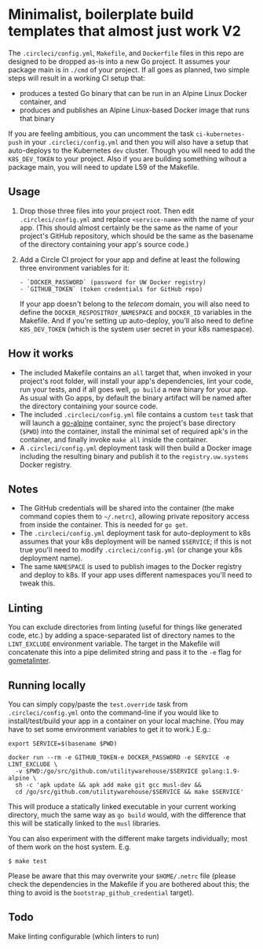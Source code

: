 # Minimalist, boilerplate build templates that almost just work V2

The `.circleci/config.yml`, `Makefile`, and `Dockerfile` files in this repo are designed
to be dropped as-is into a new Go project. It assumes your package main is in `./cmd` of your project.
If all goes as planned, two simple steps will result in a working CI setup that:

- produces a tested Go binary that can be run in an Alpine Linux Docker
    container, and
- produces and publishes an Alpine Linux-based Docker image that runs that
    binary

If you are feeling ambitious, you can uncomment the task `ci-kubernetes-push` in your `.circleci/config.yml` and then you will also have a setup that auto-deploys to the Kubernetes `dev` cluster. Though you will need to add the `K8S_DEV_TOKEN` to your project. Also if you are building something wihout a package main, you will need to update L59 of the Makefile.

## Usage

1. Drop those three files into your project root. Then edit `.circleci/config.yml` and
     replace `<service-name>` with the name of your app. (This should almost
     certainly be the same as the name of your project's GitHub repository,
     which should be the same as the basename of the directory containing your
     app's source code.)
1. Add a Circle CI project for your app and define at least the following
     three environment variables for it:

       - `DOCKER_PASSWORD` (password for UW Docker registry)
       - `GITHUB_TOKEN` (token credentials for GitHub repo)

     If your app doesn't belong to the _telecom_ domain, you will also
     need to define the `DOCKER_RESPOSITROY_NAMESPACE` and `DOCKER_ID`
     variables in the Makefile. And if you're setting up auto-deploy, you'll also need to
     define `K8S_DEV_TOKEN` (which is the system user secret in your k8s
     namespace).

## How it works

- The included Makefile contains an `all` target that, when invoked in your
    project's root folder, will install your app's dependencies, lint your
    code, run your tests, and if all goes well, `go build` a new binary for
    your app. As usual with Go apps, by default the binary artifact will be
    named after the directory containing your source code.
- The included `.circleci/config.yml` file contains a custom `test` task that will
    launch a [go-alpine][1] container, sync the project's base directory
    (`$PWD`) into the container, install the minimal set of required apk's in
    the container, and finally invoke `make all` inside the container.
- A `.circleci/config.yml` deployment task will then build a Docker image including the
    resulting binary and publish it to the `registry.uw.systems` Docker
    registry.

## Notes

- The GitHub credentials will be shared into the container (the make command
  copies them to `~/.netrc`), allowing private repository access from inside
  the container. This is needed for `go get`.
- The `.circleci/config.yml` deployment task for auto-deployment to k8s assumes that your
  k8s deployment will be named `$SERVICE`; if this is not true you'll need to
  modify `.circleci/config.yml` (or change your k8s deployment name).
- The same `NAMESPACE` is used to publish images to the Docker registry and
  deploy to k8s. If your app uses different namespaces you'll need to
  tweak this.

## Linting

You can exclude directories from linting (useful for things like generated
code, etc.) by adding a space-separated list of directory names to the
`LINT_EXCLUDE` environment variable. The target in the Makefile will
concatenate this into a pipe delimited string and pass it to the `-e` flag for
[gometalinter](https://github.com/alecthomas/gometalinter).

## Running locally

You can simply copy/paste the `test.override` task from `.circleci/config.yml` onto the
command-line if you would like to install/test/build your app in a container on
your local machine. (You may have to set some environment variables to get it
to work.) E.g.:

    export SERVICE=$(basename $PWD)

    docker run --rm -e GITHUB_TOKEN-e DOCKER_PASSWORD -e SERVICE -e LINT_EXCLUDE \
      -v $PWD:/go/src/github.com/utilitywarehouse/$SERVICE golang:1.9-alpine \
      sh -c 'apk update && apk add make git gcc musl-dev &&
      cd /go/src/github.com/utilitywarehouse/$SERVICE && make $SERVICE'

This will produce a statically linked executable in your current working
directory, much the same way as `go build` would, with the difference that this
will be statically linked to the `musl` libraries.

You can also experiment with the different make targets individually; most of
them work on the host system. E.g.

    $ make test

Please be aware that this may overwrite your `$HOME/.netrc` file (please check
the dependencies in the Makefile if you are bothered about this; the thing to
avoid is the `bootstrap_github_credential` target).

## Todo

Make linting configurable (which linters to run)

[1]: https://github.com/docker-library/golang/blob/132cd70768e3bc269902e4c7b579203f66dc9f64/.8/alpine/Dockerfile
